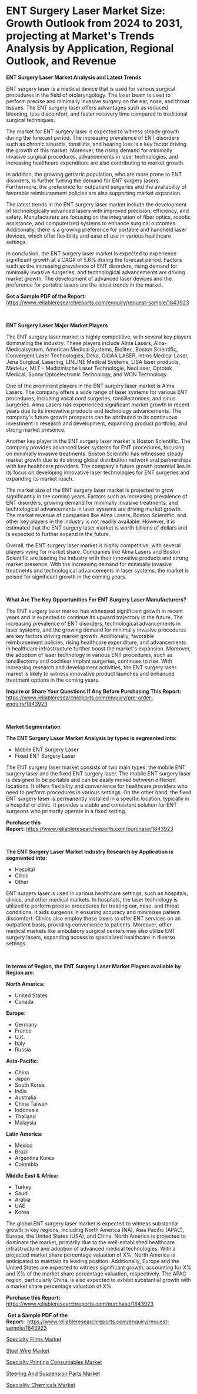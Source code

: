 <p><h1>ENT Surgery Laser Market Size: Growth Outlook from 2024 to 2031, projecting at Market's Trends Analysis by Application, Regional Outlook, and Revenue</h1></p><p><strong>ENT Surgery Laser Market Analysis and Latest Trends</strong></p>
<p><p>ENT surgery laser is a medical device that is used for various surgical procedures in the field of otolaryngology. The laser beam is used to perform precise and minimally invasive surgery on the ear, nose, and throat tissues. The ENT surgery laser offers advantages such as reduced bleeding, less discomfort, and faster recovery time compared to traditional surgical techniques.</p><p>The market for ENT surgery laser is expected to witness steady growth during the forecast period. The increasing prevalence of ENT disorders such as chronic sinusitis, tonsillitis, and hearing loss is a key factor driving the growth of this market. Moreover, the rising demand for minimally invasive surgical procedures, advancements in laser technologies, and increasing healthcare expenditure are also contributing to market growth.</p><p>In addition, the growing geriatric population, who are more prone to ENT disorders, is further fueling the demand for ENT surgery lasers. Furthermore, the preference for outpatient surgeries and the availability of favorable reimbursement policies are also supporting market expansion.</p><p>The latest trends in the ENT surgery laser market include the development of technologically advanced lasers with improved precision, efficiency, and safety. Manufacturers are focusing on the integration of fiber optics, robotic assistance, and computerized systems to enhance surgical outcomes. Additionally, there is a growing preference for portable and handheld laser devices, which offer flexibility and ease of use in various healthcare settings.</p><p>In conclusion, the ENT surgery laser market is expected to experience significant growth at a CAGR of 5.6% during the forecast period. Factors such as the increasing prevalence of ENT disorders, rising demand for minimally invasive surgeries, and technological advancements are driving market growth. The development of advanced laser devices and the preference for portable lasers are the latest trends in the market.</p></p>
<p><strong>Get a Sample PDF of the Report:&nbsp;</strong> <a href="https://www.reliableresearchreports.com/enquiry/request-sample/1843923">https://www.reliableresearchreports.com/enquiry/request-sample/1843923</a></p>
<p>&nbsp;</p>
<p><strong>ENT Surgery Laser Major Market Players</strong></p>
<p><p>The ENT surgery laser market is highly competitive, with several key players dominating the industry. These players include Alma Lasers, Alna-Medicalsystem, American Medical Systems, Biolitec, Boston Scientific, Convergent Laser Technologies, Deka, GIGAA LASER, intros Medical Laser, Jena Surgical, Lasering, LINLINE Medical Systems, LISA laser products, Medelux, MLT - Medizinische Laser Technologie, NeoLaser, Optotek Medical, Sunny Optoelectronic Technology, and WON Technology.</p><p>One of the prominent players in the ENT surgery laser market is Alma Lasers. The company offers a wide range of laser systems for various ENT procedures, including vocal cord surgeries, tonsillectomies, and sinus surgeries. Alma Lasers has experienced significant market growth in recent years due to its innovative products and technology advancements. The company's future growth prospects can be attributed to its continuous investment in research and development, expanding product portfolio, and strong market presence.</p><p>Another key player in the ENT surgery laser market is Boston Scientific. The company provides advanced laser systems for ENT procedures, focusing on minimally invasive treatments. Boston Scientific has witnessed steady market growth due to its strong global distribution network and partnerships with key healthcare providers. The company's future growth potential lies in its focus on developing innovative laser technologies for ENT surgeries and expanding its market reach.</p><p>The market size of the ENT surgery laser market is projected to grow significantly in the coming years. Factors such as increasing prevalence of ENT disorders, growing demand for minimally invasive treatments, and technological advancements in laser systems are driving market growth. The market revenue of companies like Alma Lasers, Boston Scientific, and other key players in the industry is not readily available. However, it is estimated that the ENT surgery laser market is worth billions of dollars and is expected to further expand in the future.</p><p>Overall, the ENT surgery laser market is highly competitive, with several players vying for market share. Companies like Alma Lasers and Boston Scientific are leading the industry with their innovative products and strong market presence. With the increasing demand for minimally invasive treatments and technological advancements in laser systems, the market is poised for significant growth in the coming years.</p></p>
<p>&nbsp;</p>
<p><strong>What Are The Key Opportunities For ENT Surgery Laser Manufacturers?</strong></p>
<p><p>The ENT surgery laser market has witnessed significant growth in recent years and is expected to continue its upward trajectory in the future. The increasing prevalence of ENT disorders, technological advancements in laser systems, and the growing demand for minimally invasive procedures are key factors driving market growth. Additionally, favorable reimbursement policies, rising healthcare expenditure, and advancements in healthcare infrastructure further boost the market's expansion. Moreover, the adoption of laser technology in various ENT procedures, such as tonsillectomy and cochlear implant surgeries, continues to rise. With increasing research and development activities, the ENT surgery laser market is likely to witness innovative product launches and enhanced treatment options in the coming years.</p></p>
<p><strong>Inquire or Share Your Questions If Any Before Purchasing This Report:</strong> <a href="https://www.reliableresearchreports.com/enquiry/pre-order-enquiry/1843923">https://www.reliableresearchreports.com/enquiry/pre-order-enquiry/1843923</a></p>
<p>&nbsp;</p>
<p><strong>Market Segmentation</strong></p>
<p><strong>The ENT Surgery Laser Market Analysis by types is segmented into:</strong></p>
<p><ul><li>Mobile ENT Surgery Laser</li><li>Fixed ENT Surgery Laser</li></ul></p>
<p><p>The ENT surgery laser market consists of two main types: the mobile ENT surgery laser and the fixed ENT surgery laser. The mobile ENT surgery laser is designed to be portable and can be easily moved between different locations. It offers flexibility and convenience for healthcare providers who need to perform procedures in various settings. On the other hand, the fixed ENT surgery laser is permanently installed in a specific location, typically in a hospital or clinic. It provides a stable and consistent solution for ENT surgeons who primarily operate in a fixed setting.</p></p>
<p><strong>Purchase this Report:&nbsp;</strong><a href="https://www.reliableresearchreports.com/purchase/1843923">https://www.reliableresearchreports.com/purchase/1843923</a></p>
<p>&nbsp;</p>
<p><strong>The ENT Surgery Laser Market Industry Research by Application is segmented into:</strong></p>
<p><ul><li>Hospital</li><li>Clinic</li><li>Other</li></ul></p>
<p><p>ENT surgery laser is used in various healthcare settings, such as hospitals, clinics, and other medical markets. In hospitals, the laser technology is utilized to perform precise procedures for treating ear, nose, and throat conditions. It aids surgeons in ensuring accuracy and minimizes patient discomfort. Clinics also employ these lasers to offer ENT services on an outpatient basis, providing convenience to patients. Moreover, other medical markets like ambulatory surgical centers may also utilize ENT surgery lasers, expanding access to specialized healthcare in diverse settings.</p></p>
<p>&nbsp;</p>
<p><strong>In terms of Region, the ENT Surgery Laser Market Players available by Region are:</strong></p>
<p>
    <p> <strong> North America: </strong>
        <ul>
            <li>United States</li>
            <li>Canada</li>
        </ul>
        </p> 
    <p> <strong> Europe: </strong>
        <ul>
            <li>Germany</li>
            <li>France</li>
            <li>U.K.</li>
            <li>Italy</li>
            <li>Russia</li>
        </ul>
        </p> 
    <p> <strong> Asia-Pacific: </strong>
        <ul>
            <li>China</li>
            <li>Japan</li>
            <li>South Korea</li>
            <li>India</li>
            <li>Australia</li>
            <li>China Taiwan</li>
            <li>Indonesia</li>
            <li>Thailand</li>
            <li>Malaysia</li>
        </ul>
        </p> 
    <p> <strong> Latin America: </strong>
        <ul>
            <li>Mexico</li>
            <li>Brazil</li>
            <li>Argentina Korea</li>
            <li>Colombia</li>
        </ul>
        </p> 
    <p> <strong> Middle East & Africa: </strong>
        <ul>
            <li>Turkey</li>
            <li>Saudi</li>
            <li>Arabia</li>
            <li>UAE</li>
            <li>Korea</li>
        </ul>
    </p>
    </p>
<p><p>The global ENT surgery laser market is expected to witness substantial growth in key regions, including North America (NA), Asia Pacific (APAC), Europe, the United States (USA), and China. North America is projected to dominate the market, primarily due to the well-established healthcare infrastructure and adoption of advanced medical technologies. With a projected market share percentage valuation of X%, North America is anticipated to maintain its leading position. Additionally, Europe and the United States are expected to witness significant growth, accounting for X% and X% of the market share percentage valuation, respectively. The APAC region, particularly China, is also expected to exhibit substantial growth with a market share percentage valuation of X%.</p></p>
<p><strong>Purchase this Report: </strong><a href="https://www.reliableresearchreports.com/purchase/1843923">https://www.reliableresearchreports.com/purchase/1843923</a></p>
<p>&nbsp;<strong>Get a Sample PDF of the Report:&nbsp;&nbsp;</strong><a href="https://www.reliableresearchreports.com/enquiry/request-sample/1843923">https://www.reliableresearchreports.com/enquiry/request-sample/1843923</a></p>
<p><strong></strong></p>
<p><p><a href="https://medium.com/@carolclarkson766/specialty-films-market-insights-into-market-cagr-market-trends-and-growth-strategies-29b2a1e6ff82">Specialty Films Market</a></p><p><a href="https://medium.com/@carolclarkson766/steel-wire-market-size-cagr-trends-2024-2030-3abf52640aad">Steel Wire Market</a></p><p><a href="https://medium.com/@carolclarkson766/specialty-printing-consumables-market-insight-market-trends-growth-forecasted-from-2024-to-2031-48b5c41f90bb">Specialty Printing Consumables Market</a></p><p><a href="https://medium.com/@arelystamm545/steering-and-suspension-parts-market-analysis-and-sze-forecasted-for-period-from-2024-to-2031-6ad44e817cd8">Steering And Suspension Parts Market</a></p><p><a href="https://medium.com/@carolclarkson766/speciality-chemicals-market-size-cagr-trends-2024-2030-28e4e4e385ce">Speciality Chemicals Market</a></p></p>